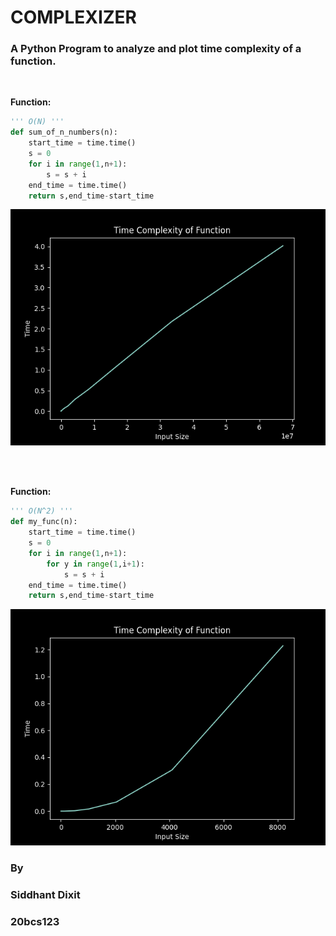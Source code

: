# COMPLEXIZER

### A Python Program to analyze and plot time complexity of a function.

<br>

**Function:**

```Python
''' O(N) '''
def sum_of_n_numbers(n):
    start_time = time.time()
    s = 0
    for i in range(1,n+1):
        s = s + i
    end_time = time.time()
    return s,end_time-start_time
```

![Figure1](img/Figure_2.png)

<br>
<br>

**Function:**
```Python
''' O(N^2) '''
def my_func(n):
    start_time = time.time()
    s = 0
    for i in range(1,n+1):
        for y in range(1,i+1): 
            s = s + i
    end_time = time.time()
    return s,end_time-start_time
```

![Figure2](img/Figure_1.png)


### By
### Siddhant Dixit
### 20bcs123